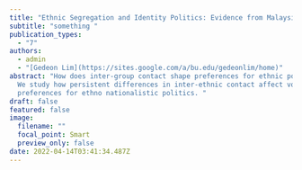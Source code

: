 ```yaml
---
title: "Ethnic Segregation and Identity Politics: Evidence from Malaysia"
subtitle: "something "
publication_types:
  - "7"
authors:
  - admin
  - "[Gedeon Lim](https://sites.google.com/a/bu.edu/gedeonlim/home)"
abstract: "How does inter-group contact shape preferences for ethnic politics?
  We study how persistent differences in inter-ethnic contact affect voter
  preferences for ethno nationalistic politics. "
draft: false
featured: false
image:
  filename: ""
  focal_point: Smart
  preview_only: false
date: 2022-04-14T03:41:34.487Z
---
```

